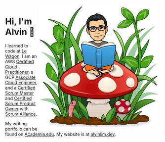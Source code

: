 <img src="https://github.com/alvinqingxing/alvinqingxing/blob/main/Alvin.jpg" align="right">

# Hi, I'm Alvin 👋

I learned to code at [Le Wagon](https://www.lewagon.com/). I am an AWS [Certified Cloud Practitioner](https://www.credly.com/earner/earned/share/f1f75e2a-a92d-4549-9dec-536029f94452?provider=url), a GCP [Associate Cloud Engineer](https://googlecloudcertified.credential.net/profile/d98c3d51d00bacb8e7019aab6b1f0b3235b16ac6), and a [Certified Scrum Master](https://certification.scrumalliance.org/accounts/1176854-alvin-cheng-hin-lim/certifications/1351374-csm) and [Certified Scrum Product Owner](https://certification.scrumalliance.org/accounts/1176854-alvin-cheng-hin-lim/certifications/1480599-cspo) with [Scrum Alliance](https://www.scrumalliance.org/).

My writing portfolio can be found on [Academia.edu](https://manoa-hawaii.academia.edu/AlvinLim). My website is at [alvinlim.dev](https://alvinlim.dev/).
